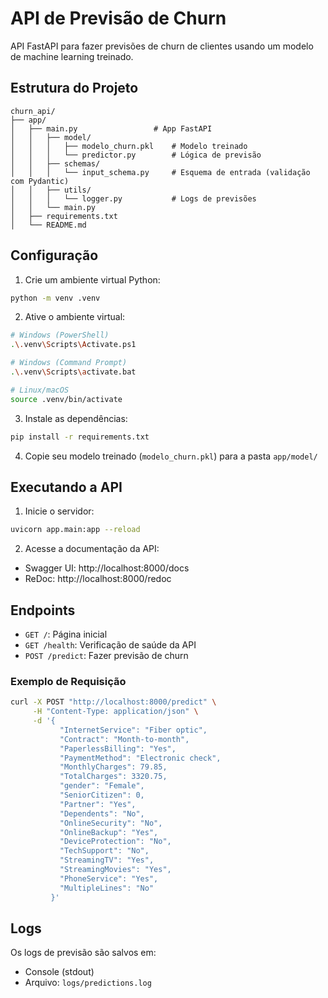 # API de Previsão de Churn

API FastAPI para fazer previsões de churn de clientes usando um modelo de machine learning treinado.

## Estrutura do Projeto

```
churn_api/
├── app/
│   ├── main.py                 # App FastAPI
│   │   ├── model/
│   │   │   ├── modelo_churn.pkl    # Modelo treinado
│   │   │   └── predictor.py        # Lógica de previsão
│   │   ├── schemas/
│   │   │   └── input_schema.py     # Esquema de entrada (validação com Pydantic)
│   │   ├── utils/
│   │   │   └── logger.py           # Logs de previsões
│   │   └── main.py
│   ├── requirements.txt
│   └── README.md
```

## Configuração

1. Crie um ambiente virtual Python:
```bash
python -m venv .venv
```

2. Ative o ambiente virtual:
```bash
# Windows (PowerShell)
.\.venv\Scripts\Activate.ps1

# Windows (Command Prompt)
.\.venv\Scripts\activate.bat

# Linux/macOS
source .venv/bin/activate
```

3. Instale as dependências:
```bash
pip install -r requirements.txt
```

4. Copie seu modelo treinado (`modelo_churn.pkl`) para a pasta `app/model/`

## Executando a API

1. Inicie o servidor:
```bash
uvicorn app.main:app --reload
```

2. Acesse a documentação da API:
- Swagger UI: http://localhost:8000/docs
- ReDoc: http://localhost:8000/redoc

## Endpoints

- `GET /`: Página inicial
- `GET /health`: Verificação de saúde da API
- `POST /predict`: Fazer previsão de churn

### Exemplo de Requisição

```bash
curl -X POST "http://localhost:8000/predict" \
     -H "Content-Type: application/json" \
     -d '{
           "InternetService": "Fiber optic",
           "Contract": "Month-to-month",
           "PaperlessBilling": "Yes",
           "PaymentMethod": "Electronic check",
           "MonthlyCharges": 79.85,
           "TotalCharges": 3320.75,
           "gender": "Female",
           "SeniorCitizen": 0,
           "Partner": "Yes",
           "Dependents": "No",
           "OnlineSecurity": "No",
           "OnlineBackup": "Yes",
           "DeviceProtection": "No",
           "TechSupport": "No",
           "StreamingTV": "Yes",
           "StreamingMovies": "Yes",
           "PhoneService": "Yes",
           "MultipleLines": "No"
         }'
```

## Logs

Os logs de previsão são salvos em:
- Console (stdout)
- Arquivo: `logs/predictions.log` 